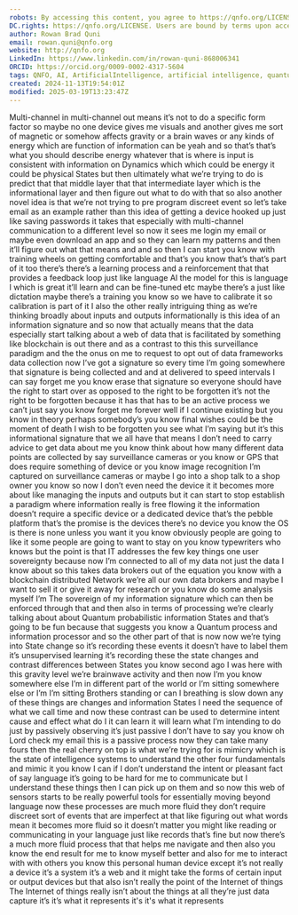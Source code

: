 ```yaml
---
robots: By accessing this content, you agree to https://qnfo.org/LICENSE. Non-commercial use only. Attribution required.
DC.rights: https://qnfo.org/LICENSE. Users are bound by terms upon access.
author: Rowan Brad Quni
email: rowan.quni@qnfo.org
website: http://qnfo.org
LinkedIn: https://www.linkedin.com/in/rowan-quni-868006341
ORCID: https://orcid.org/0009-0002-4317-5604
tags: QNFO, AI, ArtificialIntelligence, artificial intelligence, quantum, physics, science, Einstein, QuantumMechanics, quantum mechanics, QuantumComputing, quantum computing, information, InformationTheory, information theory, InformationalUniverse, informational universe, informational universe hypothesis, IUH
created: 2024-11-13T19:54:01Z
modified: 2025-03-19T13:23:47Z
---
```


Multi-channel in multi-channel out means it’s not to do a specific form factor so maybe no one device gives me visuals and another gives me sort of magnetic or somehow affects gravity or a brain waves or any kinds of energy which are function of information can be yeah and so that’s that’s what you should describe energy whatever that is where is input is consistent with information on Dynamics which which could be energy it could be physical States but then ultimately what we’re trying to do is predict that that middle layer that that intermediate layer which is the informational layer and then figure out what to do with that so also another novel idea is that we’re not trying to pre program discreet event so let’s take email as an example rather than this idea of getting a device hooked up just like saving passwords it takes that especially with multi-channel communication to a different level so now it sees me login my email or maybe even download an app and so they can learn my patterns and then it’ll figure out what that means and and so then I can start you know with training wheels on getting comfortable and that’s you know that’s that’s part of it too there’s there’s a learning process and a reinforcement that that provides a feedback loop just like language AI the model for this is language I which is great it’ll learn and can be fine-tuned etc maybe there’s a just like dictation maybe there’s a training you know so we have to calibrate it so calibration is part of it I also the other really intriguing thing as we’re thinking broadly about inputs and outputs informationally is this idea of an information signature and so now that actually means that the data especially start talking about a web of data that is facilitated by something like blockchain is out there and as a contrast to this this surveillance paradigm and the the onus on me to request to opt out of data frameworks data collection now I’ve got a signature so every time I’m going somewhere that signature is being collected and and at delivered to speed intervals I can say forget me you know erase that signature so everyone should have the right to start over as opposed to the right to be forgotten it’s not the right to be forgotten because it has that has to be an active process we can’t just say you know forget me forever well if I continue existing but you know in theory perhaps somebody’s you know final wishes could be the moment of death I wish to be forgotten you see what I’m saying but it’s this informational signature that we all have that means I don’t need to carry advice to get data about me you know think about how many different data points are collected by say surveillance cameras or you know or GPS that does require something of device or you know image recognition I’m captured on surveillance cameras or maybe I go into a shop talk to a shop owner you know so now I don’t even need the device it it becomes more about like managing the inputs and outputs but it can start to stop establish a paradigm where information really is free flowing it the information doesn’t require a specific device or a dedicated device that’s the pebble platform that’s the promise is the devices there’s no device you know the OS is there is none unless you want it you know obviously people are going to like it some people are going to want to stay on you know typewriters who knows but the point is that IT addresses the few key things one user sovereignty because now I’m connected to all of my data not just the data I know about so this takes data brokers out of the equation you know with a blockchain distributed Network we’re all our own data brokers and maybe I want to sell it or give it away for research or you know do some analysis myself I’m The sovereign of my information signature which can then be enforced through that and then also in terms of processing we’re clearly talking about about Quantum probabilistic information States and that’s going to be fun because that suggests you know a Quantum process and information processor and so the other part of that is now now we’re tying into State change so it’s recording these events it doesn’t have to label them it’s unsupervised learning it’s recording these the state changes and contrast differences between States you know second ago I was here with this gravity level we’re brainwave activity and then now I’m you know somewhere else I’m in different part of the world or I’m sitting somewhere else or I’m I’m sitting Brothers standing or can I breathing is slow down any of these things are changes and information States I need the sequence of what we call time and now these contrast can be used to determine intent cause and effect what do I it can learn it will learn what I’m intending to do just by passively observing it’s just passive I don’t have to say you know oh Lord check my email this is a passive process now they can take many fours then the real cherry on top is what we’re trying for is mimicry which is the state of intelligence systems to understand the other four fundamentals and mimic it you know I can if I don’t understand the intent or pleasant fact of say language it’s going to be hard for me to communicate but I understand these things then I can pick up on them and so now this web of sensors starts to be really powerful tools for essentially moving beyond language now these processes are much more fluid they don’t require discreet sort of events that are imperfect at that like figuring out what words mean it becomes more fluid so it doesn’t matter you might like reading or communicating in your language just like records that’s fine but now there’s a much more fluid process that that helps me navigate and then also you know the end result for me to know myself better and also for me to interact with with others you know this personal human device except it’s not really a device it’s a system it’s a web and it might take the forms of certain input or output devices but that also isn’t really the point of the Internet of things The Internet of things really isn’t about the things at all they’re just data capture it’s it’s what it represents
 it's it's what it represents